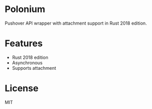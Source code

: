 # Polonium

Pushover API wrapper with attachment support in Rust 2018 edition.

# Features

- Rust 2018 edition
- Asynchronous
- Supports attachment

# License

MIT
